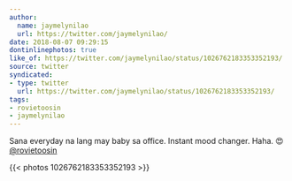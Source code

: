 ```yaml
---
author:
  name: jaymelynilao
  url: https://twitter.com/jaymelynilao/
date: 2018-08-07 09:29:15
dontinlinephotos: true
like_of: https://twitter.com/jaymelynilao/status/1026762183353352193/
source: twitter
syndicated:
- type: twitter
  url: https://twitter.com/jaymelynilao/status/1026762183353352193/
tags:
- rovietoosin
- jaymelynilao
---
```


Sana everyday na lang may baby sa office. Instant mood changer. Haha. 😍 [@rovietoosin](https://twitter.com/rovietoosin/) 

{{< photos 1026762183353352193 >}}